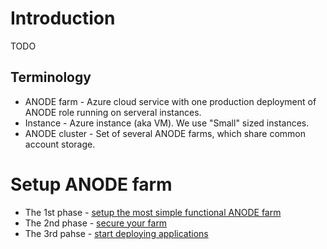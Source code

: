 # Introduction

TODO

## Terminology

* ANODE farm - Azure cloud service with one production deployment of ANODE role running on serveral instances.
* Instance - Azure instance (aka VM). We use "Small" sized instances.
* ANODE cluster - Set of several ANODE farms, which share common account storage.

# Setup ANODE farm

* The 1st phase - [setup the most simple functional ANODE farm](https://github.com/anodejs/anodes/blob/master/docs/SIMPLE_SETUP.md)
* The 2nd phase - [secure your farm](https://github.com/anodejs/anodes/blob/master/docs/SECURITY_SETUP.md)
* The 3rd pahse - [start deploying applications](https://github.com/anodejs/anodes/blob/master/docs/APPREPO_SETUP.md)

